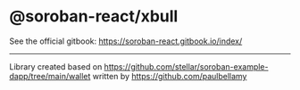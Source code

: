 # @soroban-react/xbull

See the official gitbook: https://soroban-react.gitbook.io/index/
___

Library created based on https://github.com/stellar/soroban-example-dapp/tree/main/wallet written by https://github.com/paulbellamy
